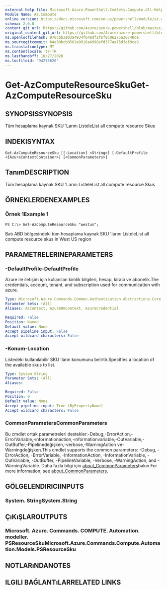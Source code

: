 ```yaml
---
external help file: Microsoft.Azure.PowerShell.Cmdlets.Compute.dll-Help.xml
Module Name: Az.Compute
online version: https://docs.microsoft.com/en-us/powershell/module/az.compute/get-azcomputeresourcesku
schema: 2.0.0
content_git_url: https://github.com/Azure/azure-powershell/blob/master/src/Compute/Compute/help/Get-AzComputeResourceSku.md
original_content_git_url: https://github.com/Azure/azure-powershell/blob/master/src/Compute/Compute/help/Get-AzComputeResourceSku.md
ms.openlocfilehash: 970cbb3e03a4934f648df2f6f8c06275a30740de
ms.sourcegitcommit: b4a38bcb0501a9016a4998efd377aa75d3ef9ce8
ms.translationtype: MT
ms.contentlocale: tr-TR
ms.lasthandoff: 10/27/2020
ms.locfileid: "94275626"
---
```

# <span data-ttu-id="83e57-101">Get-AzComputeResourceSku</span><span class="sxs-lookup"><span data-stu-id="83e57-101">Get-AzComputeResourceSku</span></span>

## <span data-ttu-id="83e57-102">SYNOPSIS</span><span class="sxs-lookup"><span data-stu-id="83e57-102">SYNOPSIS</span></span>
<span data-ttu-id="83e57-103">Tüm hesaplama kaynak SKU 'Larını Listele</span><span class="sxs-lookup"><span data-stu-id="83e57-103">List all compute resource Skus</span></span>

## <span data-ttu-id="83e57-104">INDEKI</span><span class="sxs-lookup"><span data-stu-id="83e57-104">SYNTAX</span></span>

```
Get-AzComputeResourceSku [[-Location] <String>] [-DefaultProfile <IAzureContextContainer>] [<CommonParameters>]
```

## <span data-ttu-id="83e57-105">Tanım</span><span class="sxs-lookup"><span data-stu-id="83e57-105">DESCRIPTION</span></span>
<span data-ttu-id="83e57-106">Tüm hesaplama kaynak SKU 'Larını Listele</span><span class="sxs-lookup"><span data-stu-id="83e57-106">List all compute resource Skus</span></span>

## <span data-ttu-id="83e57-107">ÖRNEKLERDEN</span><span class="sxs-lookup"><span data-stu-id="83e57-107">EXAMPLES</span></span>

### <span data-ttu-id="83e57-108">Örnek 1</span><span class="sxs-lookup"><span data-stu-id="83e57-108">Example 1</span></span>
```
PS C:\> Get-AzComputeResourceSku "westus";
```

<span data-ttu-id="83e57-109">Batı ABD bölgesindeki tüm hesaplama kaynak SKU 'larını Listele</span><span class="sxs-lookup"><span data-stu-id="83e57-109">List all compute resource skus in West US region</span></span>

## <span data-ttu-id="83e57-110">PARAMETRELERINE</span><span class="sxs-lookup"><span data-stu-id="83e57-110">PARAMETERS</span></span>

### <span data-ttu-id="83e57-111">-DefaultProfile</span><span class="sxs-lookup"><span data-stu-id="83e57-111">-DefaultProfile</span></span>
<span data-ttu-id="83e57-112">Azure ile iletişim için kullanılan kimlik bilgileri, hesap, kiracı ve abonelik.</span><span class="sxs-lookup"><span data-stu-id="83e57-112">The credentials, account, tenant, and subscription used for communication with azure.</span></span>

```yaml
Type: Microsoft.Azure.Commands.Common.Authentication.Abstractions.Core.IAzureContextContainer
Parameter Sets: (All)
Aliases: AzContext, AzureRmContext, AzureCredential

Required: False
Position: Named
Default value: None
Accept pipeline input: False
Accept wildcard characters: False
```

### <span data-ttu-id="83e57-113">-Konum</span><span class="sxs-lookup"><span data-stu-id="83e57-113">-Location</span></span>
<span data-ttu-id="83e57-114">Listedeki kullanılabilir SKU 'ların konumunu belirtir.</span><span class="sxs-lookup"><span data-stu-id="83e57-114">Specifies a location of the available skus to list.</span></span>

```yaml
Type: System.String
Parameter Sets: (All)
Aliases:

Required: False
Position: 0
Default value: None
Accept pipeline input: True (ByPropertyName)
Accept wildcard characters: False
```

### <span data-ttu-id="83e57-115">CommonParameters</span><span class="sxs-lookup"><span data-stu-id="83e57-115">CommonParameters</span></span>
<span data-ttu-id="83e57-116">Bu cmdlet ortak parametreleri destekler:-Debug,-ErrorAction,-ErrorVariable,-ınformationaction,-ınformationvariable,-OutVariable,-OutBuffer,-Pipelinedeğişken,-verbose,-WarningAction ve-Warningdeğişken.</span><span class="sxs-lookup"><span data-stu-id="83e57-116">This cmdlet supports the common parameters: -Debug, -ErrorAction, -ErrorVariable, -InformationAction, -InformationVariable, -OutVariable, -OutBuffer, -PipelineVariable, -Verbose, -WarningAction, and -WarningVariable.</span></span> <span data-ttu-id="83e57-117">Daha fazla bilgi için [about_CommonParameters](http://go.microsoft.com/fwlink/?LinkID=113216)bakın.</span><span class="sxs-lookup"><span data-stu-id="83e57-117">For more information, see [about_CommonParameters](http://go.microsoft.com/fwlink/?LinkID=113216).</span></span>

## <span data-ttu-id="83e57-118">GÖLGELENDIRICI</span><span class="sxs-lookup"><span data-stu-id="83e57-118">INPUTS</span></span>

### <span data-ttu-id="83e57-119">System. String</span><span class="sxs-lookup"><span data-stu-id="83e57-119">System.String</span></span>

## <span data-ttu-id="83e57-120">ÇıKıŞLAR</span><span class="sxs-lookup"><span data-stu-id="83e57-120">OUTPUTS</span></span>

### <span data-ttu-id="83e57-121">Microsoft. Azure. Commands. COMPUTE. Automation. modeller. PSResourceSku</span><span class="sxs-lookup"><span data-stu-id="83e57-121">Microsoft.Azure.Commands.Compute.Automation.Models.PSResourceSku</span></span>

## <span data-ttu-id="83e57-122">NOTLARıNDA</span><span class="sxs-lookup"><span data-stu-id="83e57-122">NOTES</span></span>

## <span data-ttu-id="83e57-123">ILGILI BAĞLANTıLAR</span><span class="sxs-lookup"><span data-stu-id="83e57-123">RELATED LINKS</span></span>
